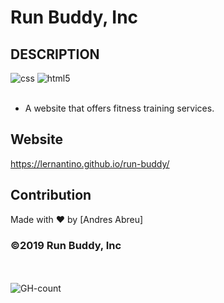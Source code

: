 # Run Buddy, Inc

## DESCRIPTION

<div>
  <img src="https://img.shields.io/badge/CSS3-1572B6?style=for-the-badge&logo=css3&logoColor=white" alt="css"/>
  <img src="https://img.shields.io/badge/HTML5-E34F26?style=for-the-badge&logo=html5&logoColor=white" alt="html5"/>
  <br/>
  <br/>
</div>
 
* A website that offers fitness training services. 


## Website
https://lernantino.github.io/run-buddy/

## Contribution
Made with ❤️ by [Andres Abreu]

### ©️2019 Run Buddy, Inc 

<div id="badges">
  <br/>
  <br/>
  <img src="https://hits.seeyoufarm.com/api/count/incr/badge.svg?url=https%3A%2F%2Fgithub.com%2F{username}1212%2Fhit-counter" alt="GH-count"/>
</div>
